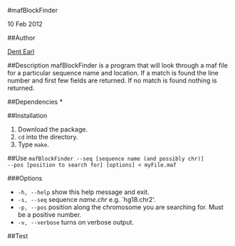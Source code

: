 #mafBlockFinder

10 Feb 2012

##Author

[Dent Earl](https://github.com/dentearl/)

##Description
mafBlockFinder is a program that will look through a maf file for a particular sequence name and location. If a match is found the line number and first few fields are returned. If no match is found nothing is returned.

##Dependencies
* 

##Installation
1. Download the package.
2. <code>cd</code> into the directory.
3. Type <code>make</code>.

##Use
<code>mafBlockFinder --seq [sequence name (and possibly chr)] --pos [position to search for] [options] < myFile.maf</code>

###Options
* <code>-h, --help</code>   show this help message and exit.
* <code>-s, --seq</code>   sequence _name.chr_ e.g. `hg18.chr2'.
* <code>-p, --pos</code>   position along the chromosome you are searching for. Must be a positive number.
* <code>-v, --verbose</code>   turns on verbose output.

##Test

